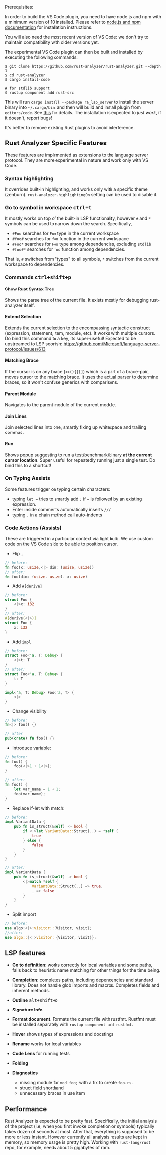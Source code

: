 
Prerequisites:

In order to build the VS Code plugin, you need to have node.js and npm with
a minimum version of 10 installed. Please refer to
[node.js and npm documentation](https://nodejs.org) for installation instructions.

You will also need the most recent version of VS Code: we don't try to
maintain compatibility with older versions yet.

The experimental VS Code plugin can then be built and installed by executing the
following commands:

```
$ git clone https://github.com/rust-analyzer/rust-analyzer.git --depth 1
$ cd rust-analyzer
$ cargo install-code

# for stdlib support
$ rustup component add rust-src
```

This will run `cargo install --package ra_lsp_server` to install the server
binary into `~/.cargo/bin`, and then will build and install plugin from
`editors/code`. See
[this](https://github.com/rust-analyzer/rust-analyzer/blob/0199572a3d06ff66eeae85a2d2c9762996f0d2d8/crates/tools/src/main.rs#L150)
for details. The installation is expected to *just work*, if it doesn't, report
bugs!

It's better to remove existing Rust plugins to avoid interference.

## Rust Analyzer Specific Features

These features are implemented as extensions to the language server protocol.
They are more experimental in nature and work only with VS Code.

### Syntax highlighting

It overrides built-in highlighting, and works only with a specific theme
(zenburn). `rust-analyzer.highlightingOn` setting can be used to disable it.

### Go to symbol in workspace <kbd>ctrl+t</kbd>

It mostly works on top of the built-in LSP functionality, however `#` and `*`
symbols can be used to narrow down the search. Specifically,

- `#Foo` searches for `Foo` type in the current workspace
- `#foo#` searches for `foo` function in the current workspace
- `#Foo*` searches for `Foo` type among dependencies, excluding `stdlib`
- `#foo#*` searches for `foo` function among dependencies.

That is, `#` switches from "types" to all symbols, `*` switches from the current
workspace to dependencies.

### Commands <kbd>ctrl+shift+p</kbd>

#### Show Rust Syntax Tree

Shows the parse tree of the current file. It exists mostly for debugging
rust-analyzer itself.

#### Extend Selection

Extends the current selection to the encompassing syntactic construct
(expression, statement, item, module, etc). It works with multiple cursors. Do
bind this command to a key, its super-useful! Expected to be upstreamed to LSP soonish:
https://github.com/Microsoft/language-server-protocol/issues/613

#### Matching Brace

If the cursor is on any brace (`<>(){}[]`) which is a part of a brace-pair,
moves cursor to the matching brace. It uses the actual parser to determine
braces, so it won't confuse generics with comparisons.

#### Parent Module

Navigates to the parent module of the current module.

#### Join Lines

Join selected lines into one, smartly fixing up whitespace and trailing commas.

#### Run

Shows popup suggesting to run a test/benchmark/binary **at the current cursor
location**. Super useful for repeatedly running just a single test. Do bind this
to a shortcut!


### On Typing Assists

Some features trigger on typing certain characters:

- typing `let =` tries to smartly add `;` if `=` is followed by an existing expression.
- Enter inside comments automatically inserts `///`
- typing `.` in a chain method call auto-indents


### Code Actions (Assists)

These are triggered in a particular context via light bulb. We use custom code on
the VS Code side to be able to position cursor.


- Flip `,`

```rust
// before:
fn foo(x: usize,<|> dim: (usize, usize))
// after:
fn foo(dim: (usize, usize), x: usize)
```

- Add `#[derive]`

```rust
// before:
struct Foo {
    <|>x: i32
}
// after:
#[derive(<|>)]
struct Foo {
    x: i32
}
```

- Add `impl`

```rust
// before:
struct Foo<'a, T: Debug> {
    <|>t: T
}
// after:
struct Foo<'a, T: Debug> {
    t: T
}

impl<'a, T: Debug> Foo<'a, T> {
    <|>
}
```

- Change visibility

```rust
// before:
fn<|> foo() {}

// after
pub(crate) fn foo() {}
```

- Introduce variable:

```rust
// before:
fn foo() {
    foo(<|>1 + 1<|>);
}

// after:
fn foo() {
    let var_name = 1 + 1;
    foo(var_name);
}
```

- Replace if-let with match:

```rust
// before:
impl VariantData {
    pub fn is_struct(&self) -> bool {
        if <|>let VariantData::Struct(..) = *self {
            true
        } else {
            false
        }
    }
}

// after:
impl VariantData {
    pub fn is_struct(&self) -> bool {
        <|>match *self {
            VariantData::Struct(..) => true,
            _ => false,
        }
    }
}
```

- Split import

```rust
// before:
use algo:<|>:visitor::{Visitor, visit};
//after:
use algo::{<|>visitor::{Visitor, visit}};
```

## LSP features

* **Go to definition**: works correctly for local variables and some paths,
  falls back to heuristic name matching for other things for the time being.

* **Completion**: completes paths, including dependencies and standard library.
  Does not handle glob imports and macros. Completes fields and inherent
  methods.

* **Outline** <kbd>alt+shift+o</kbd>

* **Signature Info**

* **Format document**. Formats the current file with rustfmt. Rustfmt must be
  installed separately with `rustup component add rustfmt`.

* **Hover** shows types of expressions and docstings

* **Rename** works for local variables

* **Code Lens** for running tests

* **Folding**

* **Diagnostics**
  - missing module for `mod foo;` with a fix to create `foo.rs`.
  - struct field shorthand
  - unnecessary braces in use item


## Performance

Rust Analyzer is expected to be pretty fast. Specifically, the initial analysis
of the project (i.e, when you first invoke completion or symbols) typically
takes dozen of seconds at most. After that, everything is supposed to be more or
less instant. However currently all analysis results are kept in memory, so
memory usage is pretty high. Working with `rust-lang/rust` repo, for example,
needs about 5 gigabytes of ram.
